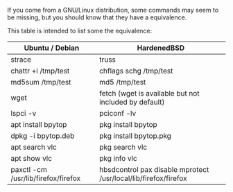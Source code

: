 If you come from a GNU/Linux distribution, some commands may seem to be missing, but you should know that they have a equivalence.

This table is intended to list some the equivalence:

| Ubuntu / Debian         | HardenedBSD |
|-----------------------|-----------------------|
| strace                | truss |
| chattr +i /tmp/test   | chflags schg /tmp/test |
| md5sum /tmp/test      | md5 /tmp/test |
| wget                  | fetch (wget is available but not included by default) |
| lspci -v              | pciconf -lv |
| apt install bpytop    | pkg install bpytop |
| dpkg -i bpytop.deb    | pkg install bpytop.pkg |
| apt search vlc        | pkg search vlc |
| apt show vlc          | pkg info vlc |
| paxctl -cm /usr/lib/firefox/firefox | hbsdcontrol pax disable mprotect /usr/local/lib/firefox/firefox |